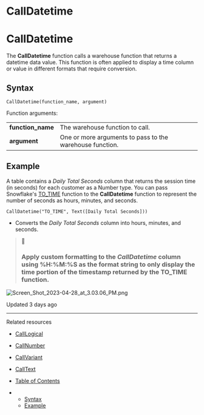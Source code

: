 # CallDatetime

# CallDatetime

The **CallDatetime** function calls a warehouse function that returns a datetime data value. This function is often applied to display a time column or value in different formats that require conversion.

## Syntax

```
CallDatetime(function_name, argument)
```

Function arguments:

|  |  |
| --- | --- |
| **function\_name** | The warehouse function to call. |
| **argument** | One or more arguments to pass to the warehouse function. |

## Example

A table contains a *Daily Total Seconds* column that returns the session time (in seconds) for each customer as a Number type. You can pass Snowflake's [TO\_TIME](https://docs.snowflake.com/en/sql-reference/functions/to_time) function to the **CallDatetime** function to represent the number of seconds as hours, minutes, and seconds.

```
CallDatetime("TO_TIME", Text([Daily Total Seconds]))
```

* Converts the *Daily Total Seconds* column into hours, minutes, and seconds.

> 📘
>
> ### Apply custom formatting to the *CallDatetime* column using %H:%M:%S as the format string to only display the time portion of the timestamp returned by the TO\_TIME function.

![Screen_Shot_2023-04-28_at_3.03.06_PM.png](https://files.readme.io/801e8c9-4.png)

Updated 3 days ago

---

Related resources

* [CallLogical](/docs/calllogical)
* [CallNumber](/docs/callnumber)
* [CallVariant](/docs/callvariant)
* [CallText](/docs/calltext)

* [Table of Contents](#)
* + [Syntax](#syntax)
  + [Example](#example)